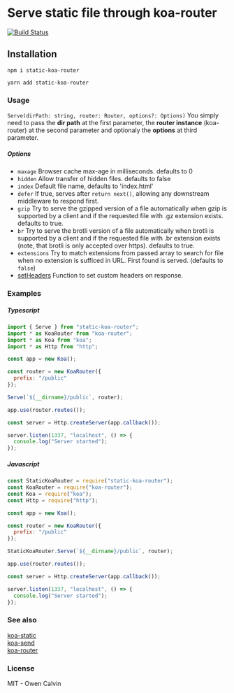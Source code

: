 # Serve static file through koa-router
[![Build Status](https://travis-ci.org/OwenCalvin/static-koa-router.svg?branch=master)](https://travis-ci.org/OwenCalvin/static-koa-router)

## Installation
```
npm i static-koa-router
```
```
yarn add static-koa-router
```

### Usage
`Serve(dirPath: string, router: Router, options?: Options)`
You simply need to pass the **dir path** at the first parameter, the **router instance** (koa-router) at the second parameter and optionaly the **options** at third parameter.

##### Options
 - `maxage` Browser cache max-age in milliseconds. defaults to 0
 - `hidden` Allow transfer of hidden files. defaults to false
 - `index` Default file name, defaults to 'index.html'
 - `defer` If true, serves after `return next()`, allowing any downstream middleware to respond first.
 - `gzip`  Try to serve the gzipped version of a file automatically when gzip is supported by a client and if the requested file with .gz extension exists. defaults to true.
 - `br`  Try to serve the brotli version of a file automatically when brotli is supported by a client and if the requested file with .br extension exists (note, that brotli is only accepted over https). defaults to true.
 - `extensions` Try to match extensions from passed array to search for file when no extension is sufficed in URL. First found is served. (defaults to `false`)
 - [setHeaders](https://github.com/koajs/send#setheaders) Function to set custom headers on response.

### Examples

##### Typescript
```javascript
import { Serve } from "static-koa-router";
import * as KoaRouter from "koa-router";
import * as Koa from "koa";
import * as Http from "http";

const app = new Koa();

const router = new KoaRouter({
  prefix: "/public"
});

Serve(`${__dirname}/public`, router);

app.use(router.routes());

const server = Http.createServer(app.callback());

server.listen(1337, "localhost", () => {
  console.log("Server started");
});
```

##### Javascript
```javascript
const StaticKoaRouter = require("static-koa-router");
const KoaRouter = require("koa-router");
const Koa = require("koa");
const Http = require("http");

const app = new Koa();

const router = new KoaRouter({
  prefix: "/public"
});

StaticKoaRouter.Serve(`${__dirname}/public`, router);

app.use(router.routes());

const server = Http.createServer(app.callback());

server.listen(1337, "localhost", () => {
  console.log("Server started");
});
```

### See also
[koa-static](https://github.com/koajs/static)  
[koa-send](https://github.com/koajs/send)  
[koa-router](https://github.com/ZijianHe/koa-router)

### License
MIT - Owen Calvin
